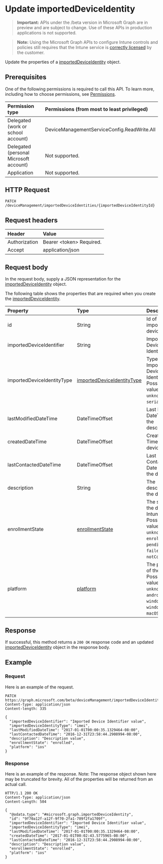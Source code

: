 ﻿# Update importedDeviceIdentity

> **Important:** APIs under the /beta version in Microsoft Graph are in preview and are subject to change. Use of these APIs in production applications is not supported.

> **Note:** Using the Microsoft Graph APIs to configure Intune controls and policies still requires that the Intune service is [correctly licensed](https://go.microsoft.com/fwlink/?linkid=839381) by the customer.

Update the properties of a [importedDeviceIdentity](../resources/intune_enrollment_importeddeviceidentity.md) object.
## Prerequisites
One of the following permissions is required to call this API. To learn more, including how to choose permissions, see [Permissions](../../../concepts/permissions_reference.md).

|Permission type|Permissions (from most to least privileged)|
|:---|:---|
|Delegated (work or school account)|DeviceManagementServiceConfig.ReadWrite.All|
|Delegated (personal Microsoft account)|Not supported.|
|Application|Not supported.|

## HTTP Request
<!-- {
  "blockType": "ignored"
}
-->
``` http
PATCH /deviceManagement/importedDeviceIdentities/{importedDeviceIdentityId}
```

## Request headers
|Header|Value|
|:---|:---|
|Authorization|Bearer &lt;token&gt; Required.|
|Accept|application/json|

## Request body
In the request body, supply a JSON representation for the [importedDeviceIdentity](../resources/intune_enrollment_importeddeviceidentity.md) object.

The following table shows the properties that are required when you create the [importedDeviceIdentity](../resources/intune_enrollment_importeddeviceidentity.md).

|Property|Type|Description|
|:---|:---|:---|
|id|String|Id of the imported device identity|
|importedDeviceIdentifier|String|Imported Device Identifier|
|importedDeviceIdentityType|[importedDeviceIdentityType](../resources/intune_enrollment_importeddeviceidentitytype.md)|Type of Imported Device Identity. Possible values are: `unknown`, `imei`, `serialNumber`.|
|lastModifiedDateTime|DateTimeOffset|Last Modified DateTime of the description|
|createdDateTime|DateTimeOffset|Created Date Time of the device|
|lastContactedDateTime|DateTimeOffset|Last Contacted Date Time of the device|
|description|String|The description of the device|
|enrollmentState|[enrollmentState](../resources/intune_enrollment_enrollmentstate.md)|The state of the device in Intune. Possible values are: `unknown`, `enrolled`, `pendingReset`, `failed`, `notContacted`.|
|platform|[platform](../resources/intune_enrollment_platform.md)|The platform of the Device. Possible values are: `unknown`, `ios`, `android`, `windows`, `windowsMobile`, `macOS`.|



## Response
If successful, this method returns a `200 OK` response code and an updated [importedDeviceIdentity](../resources/intune_enrollment_importeddeviceidentity.md) object in the response body.

## Example
### Request
Here is an example of the request.
``` http
PATCH https://graph.microsoft.com/beta/deviceManagement/importedDeviceIdentities/{importedDeviceIdentityId}
Content-type: application/json
Content-length: 335

{
  "importedDeviceIdentifier": "Imported Device Identifier value",
  "importedDeviceIdentityType": "imei",
  "lastModifiedDateTime": "2017-01-01T00:00:35.1329464-08:00",
  "lastContactedDateTime": "2016-12-31T23:58:44.2908994-08:00",
  "description": "Description value",
  "enrollmentState": "enrolled",
  "platform": "ios"
}
```

### Response
Here is an example of the response. Note: The response object shown here may be truncated for brevity. All of the properties will be returned from an actual call.
``` http
HTTP/1.1 200 OK
Content-Type: application/json
Content-Length: 504

{
  "@odata.type": "#microsoft.graph.importedDeviceIdentity",
  "id": "9f70a12f-a12f-9f70-2fa1-709f2fa1709f",
  "importedDeviceIdentifier": "Imported Device Identifier value",
  "importedDeviceIdentityType": "imei",
  "lastModifiedDateTime": "2017-01-01T00:00:35.1329464-08:00",
  "createdDateTime": "2017-01-01T00:02:43.5775965-08:00",
  "lastContactedDateTime": "2016-12-31T23:58:44.2908994-08:00",
  "description": "Description value",
  "enrollmentState": "enrolled",
  "platform": "ios"
}
```



